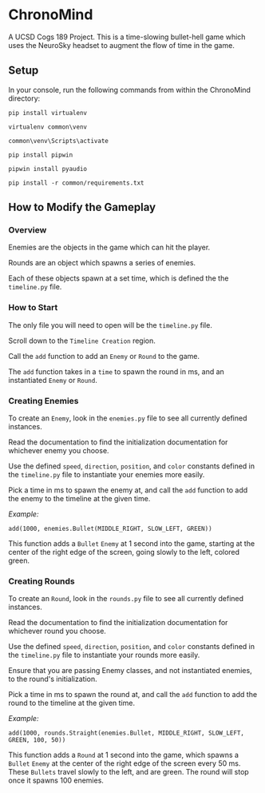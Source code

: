 # ChronoMind

 A UCSD Cogs 189 Project. This is a time-slowing bullet-hell game which uses the NeuroSky headset to augment the flow of
 time in the game.

## Setup

In your console, run the following commands from within the ChronoMind directory:

`pip install virtualenv`

`virtualenv common\venv`

`common\venv\Scripts\activate`

`pip install pipwin`

`pipwin install pyaudio`

`pip install -r common/requirements.txt`

## How to Modify the Gameplay

### Overview

Enemies are the objects in the game which can hit the player.

Rounds are an object which spawns a series of enemies.

Each of these objects spawn at a set time, which is defined the the `timeline.py` file.

### How to Start

The only file you will need to open will be the `timeline.py` file.

Scroll down to the `Timeline Creation` region.

Call the `add` function to add an `Enemy` or `Round` to the game.

The `add` function takes in a `time` to spawn the round in ms, and an instantiated `Enemy` or `Round`.

### Creating Enemies

To create an `Enemy`, look in the `enemies.py` file to see all currently defined instances.

Read the documentation to find the initialization documentation for whichever enemy you choose.

Use the defined `speed`, `direction`, `position`, and `color` constants defined in the `timeline.py` file to 
instantiate your enemies more easily.

Pick a time in ms to spawn the enemy at, and call the `add` function to add the enemy to the timeline at the given time.

*Example:*

`add(1000, enemies.Bullet(MIDDLE_RIGHT, SLOW_LEFT, GREEN))`

This function adds a `Bullet` `Enemy` at 1 second into the game, starting at the center of the right edge of the screen, 
going slowly to the left, colored green.

### Creating Rounds

To create an `Round`, look in the `rounds.py` file to see all currently defined instances.

Read the documentation to find the initialization documentation for whichever round you choose.

Use the defined `speed`, `direction`, `position`, and `color` constants defined in the `timeline.py` file to 
instantiate your rounds more easily.

Ensure that you are passing Enemy classes, and not instantiated enemies, to the round's initialization. 

Pick a time in ms to spawn the round at, and call the `add` function to add the round to the timeline at the given time.

*Example:*

`add(1000, rounds.Straight(enemies.Bullet, MIDDLE_RIGHT, SLOW_LEFT, GREEN, 100, 50))`

This function adds a `Round` at 1 second into the game, which spawns a `Bullet` `Enemy` at the center of the right edge
of the screen every 50 ms. These `Bullets` travel slowly to the left, and are green. The round will stop once it spawns
100 enemies.